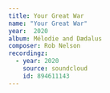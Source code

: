 ```yaml
---
title: Your Great War
name: "Your Great War"
year:  2020
album: Mélodie and Dædalus
composer: Rob Nelson
recordingz:
  - year: 2020
    source: soundcloud
    id: 894611143
---
```

